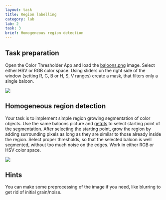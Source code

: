 ```yaml
---
layout: task
title: Region labelling
category: lab
lab: 2
task: 3
brief: Homogeneous region detection
---
```


## Task preparation

Open the Color Thresholder App and load the [baloons.png]({{site.baseurl}}/public/l2/baloons.png) image. Select either HSV or RGB color space. 
Using sliders on the right side of the window (setting R, G, B or H, S, V ranges) create a mask, that filters only a single baloon.

![]({{site.baseurl}}/public/l2/color_thr.png)

## Homogeneous region detection

Your task is to implement simple region growing segmentation of color objects. Use the same baloons picture and [getpts](https://www.mathworks.com/help/images/ref/getpts.html) to select
starting point of the segmentation. After selecting the starting point, grow the region by adding surrounding pixels as long as they are similar to those already inside the region.
Select proper thresholds, so that the selected baloon is well segmented, without too much noise on the edges. Work in either RGB or HSV color space.

![]({{site.baseurl}}/public/l2/baloons_thr.jpg)

## Hints 

You can make some preprocessing of the image if you need, like blurring to get rid of initial grain/noise. 

